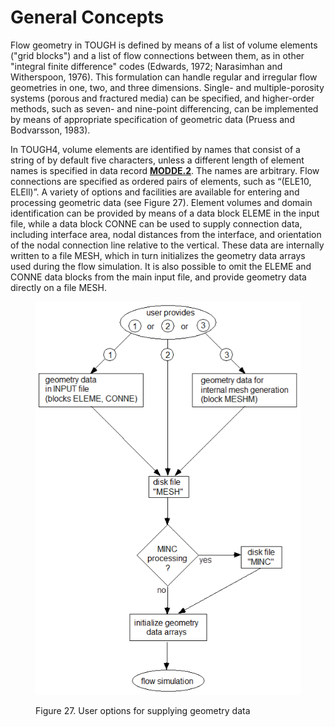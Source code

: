 # General Concepts

Flow geometry in TOUGH is defined by means of a list of volume elements ("grid blocks") and a list of flow connections between them, as in other "integral finite difference" codes (Edwards, 1972; Narasimhan and Witherspoon, 1976). This formulation can handle regular and irregular flow geometries in one, two, and three dimensions. Single- and multiple-porosity systems (porous and fractured media) can be specified, and higher-order methods, such as seven- and nine-point differencing, can be implemented by means of appropriate specification of geometric data (Pruess and Bodvarsson, 1983).

In TOUGH4, volume elements are identified by names that consist of a string of by default five characters, unless a different length of element names is specified in data record [**MODDE.2**](../keywords-and-input-data/modde.md). The names are arbitrary. Flow connections are specified as ordered pairs of elements, such as “(ELE10, ELEll)”. A variety of options and facilities are available for entering and processing geometric data (see Figure 27). Element volumes and domain identification can be provided by means of a data block ELEME in the input file, while a data block CONNE can be used to supply connection data, including interface area, nodal distances from the interface, and orientation of the nodal connection line relative to the vertical. These data are internally written to a file MESH, which in turn initializes the geometry data arrays used during the flow simulation. It is also possible to omit the ELEME and CONNE data blocks from the main input file, and provide geometry data directly on a file MESH.

<figure><img src="../../.gitbook/assets/image (29).png" alt=""><figcaption><p>Figure 27. User options for supplying geometry data</p></figcaption></figure>
